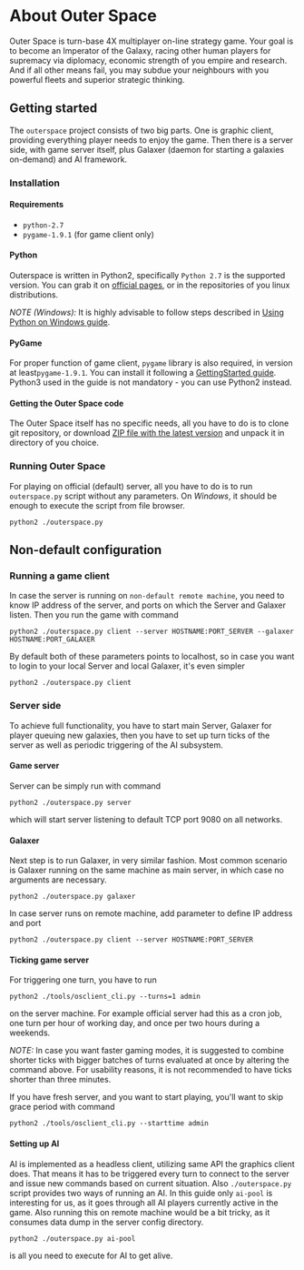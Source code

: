 # About Outer Space

Outer Space is turn-base 4X multiplayer on-line strategy game. Your goal is to become an Imperator of the Galaxy, racing other human players for supremacy via diplomacy, economic strength of you empire and research. And if all other means fail, you may subdue your neighbours with you powerful fleets and superior strategic thinking.

## Getting started
The ```outerspace``` project consists of two big parts. One is graphic client, providing everything player needs to enjoy the game. Then there is a server side, with game server itself, plus Galaxer (daemon for starting a galaxies on-demand) and AI framework.

### Installation
#### Requirements
* ```python-2.7```
* ```pygame-1.9.1``` (for game client only)

#### Python
Outerspace is written in Python2, specifically ```Python 2.7``` is the supported version. You can grab it on [official pages](https://www.python.org/downloads/release/python-2713/), or in the repositories of you linux distributions.

*NOTE (Windows):* It is highly advisable to follow steps described in [Using Python on Windows guide](https://docs.python.org/2.7/using/windows.html).

#### PyGame
For proper function of game client, ```pygame``` library is also required, in version at least```pygame-1.9.1```. You can install it following a [GettingStarted guide](https://www.pygame.org/wiki/GettingStarted#Pygame%20Installation). Python3 used in the guide is not mandatory - you can use Python2 instead.

#### Getting the Outer Space code
The Outer Space itself has no specific needs, all you have to do is to clone git repository, or download [ZIP file with the latest version](https://github.com/dahaic/outerspace/archive/master.zip) and unpack it in directory of you choice.

### Running Outer Space

For playing on official (default) server, all you have to do is to run ```outerspace.py``` script without any parameters. On *Windows*, it should be enough to execute the script from file browser.

```
python2 ./outerspace.py
```

## Non-default configuration
### Running a game client
In case the server is running on ```non-default remote machine```, you need to know IP address of the server, and ports on which the Server and Galaxer listen. Then you run the game with command

```
python2 ./outerspace.py client --server HOSTNAME:PORT_SERVER --galaxer HOSTNAME:PORT_GALAXER
```

By default both of these parameters points to localhost, so in case you want to login to your local Server and local Galaxer,
it's even simpler

```
python2 ./outerspace.py client
```

### Server side
To achieve full functionality, you have to start main Server, Galaxer for player queuing new galaxies, then you have to set up turn ticks of the server as well as periodic triggering of the AI subsystem.

#### Game server
Server can be simply run with command

```
python2 ./outerspace.py server
```
which will start server listening to default TCP port 9080 on all networks.


#### Galaxer
Next step is to run Galaxer, in very similar fashion. Most common scenario is Galaxer running on the same machine as main server, in which case no arguments are necessary.
```
python2 ./outerspace.py galaxer
```

In case server runs on remote machine, add parameter to define IP address and port
```
python2 ./outerspace.py client --server HOSTNAME:PORT_SERVER 
```

#### Ticking game server
For triggering one turn, you have to run
```
python2 ./tools/osclient_cli.py --turns=1 admin
```
on the server machine. For example official server had this as a cron job, one turn per hour of working day, and once per two hours during a weekends.

*NOTE:* In case you want faster gaming modes, it is suggested to combine shorter ticks with bigger batches of turns evaluated at once by altering the command above. For usability reasons, it is not recommended to have ticks shorter than three minutes.

If you have fresh server, and you want to start playing, you'll want to skip grace period with command
```
python2 ./tools/osclient_cli.py --starttime admin
```

#### Setting up AI
AI is implemented as a headless client, utilizing same API the graphics client does. That means it has to be triggered every turn to connect to the server and issue new commands based on current situation. Also ```./outerspace.py``` script provides two ways of running an AI. In this guide only ```ai-pool``` is interesting for us, as it goes through all AI players currently active in the game. Also running this on remote machine would be a bit tricky, as it consumes data dump in the server config directory.

```
python2 ./outerspace.py ai-pool
```

is all you need to execute for AI to get alive.


